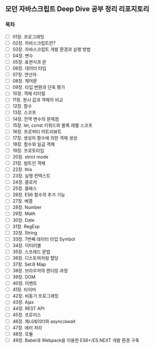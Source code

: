 ## 모던 자바스크립트 Deep Dive 공부 정리 리포지토리
### 목차
- [ ] 01장. 프로그래밍
- [ ] 02장. 자바스크립트란?
- [ ] 03장. 자바스크립트 개발 환경과 실행 방법
- [ ] 04장. 변수
- [ ] 05장. 표현식과 문
- [ ] 06장. 데이터 타입
- [ ] 07장. 연산자
- [ ] 08장. 제어문
- [ ] 09장. 타입 변환과 단축 평가
- [ ] 10장. 객체 리터럴
- [ ] 11장. 원시 값과 객체의 비교
- [ ] 12장. 함수
- [ ] 13장. 스코프
- [ ] 14장. 전역 변수의 문제점
- [ ] 15장. let, const 키워드와 블록 레벨 스코프
- [ ] 16장. 프로퍼티 어트리뷰트
- [ ] 17장. 생성자 함수에 의한 객체 생성
- [ ] 18장. 함수와 일급 객체
- [ ] 19장. 프로토타입
- [ ] 20장. strict mode
- [ ] 21장. 빌트인 객체
- [ ] 22장. this
- [ ] 23장. 실행 컨텍스트
- [ ] 24장. 클로저
- [ ] 25장. 클래스
- [ ] 26장. ES6 함수의 추가 기능
- [ ] 27장. 배열
- [ ] 28장. Number
- [ ] 29장. Math
- [ ] 30장. Date
- [ ] 31장. RegExp
- [ ] 32장. String
- [ ] 33장. 7번째 데이터 타입 Symbol
- [ ] 34장. 이터러블
- [ ] 35장. 스프레드 문법
- [ ] 36장. 디스트럭처링 할당
- [ ] 37장. Set과 Map
- [ ] 38장. 브라우저의 렌더링 과정
- [ ] 39장. DOM
- [ ] 40장. 이벤트
- [ ] 41장. 타이머
- [ ] 42장. 비동기 프로그래밍
- [ ] 43장. Ajax
- [ ] 44장. REST API
- [ ] 45장. 프로미스
- [ ] 46장. 제너레이터와 async/await
- [ ] 47장. 에러 처리
- [ ] 48장. 모듈
- [ ] 49장. Babel과 Webpack을 이용한 ES6+/ES.NEXT 개발 환경 구축
